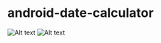 # android-date-calculator
![Alt text](https://lh3.googleusercontent.com/IDPqFxa8TCsAc9vwTFX5b2ogaBH1nKI75HS72ufE7gwGmjpd03wuH2fMBrXLL3bsdwU=h310-rw "Date Calculator")
![Alt text](https://lh3.googleusercontent.com/IDPqFxa8TCsAc9vwTFX5b2ogaBH1nKI75HS72ufE7gwGmjpd03wuH2fMBrXLL3bsdwU=h310-rw "Date Calculator")
